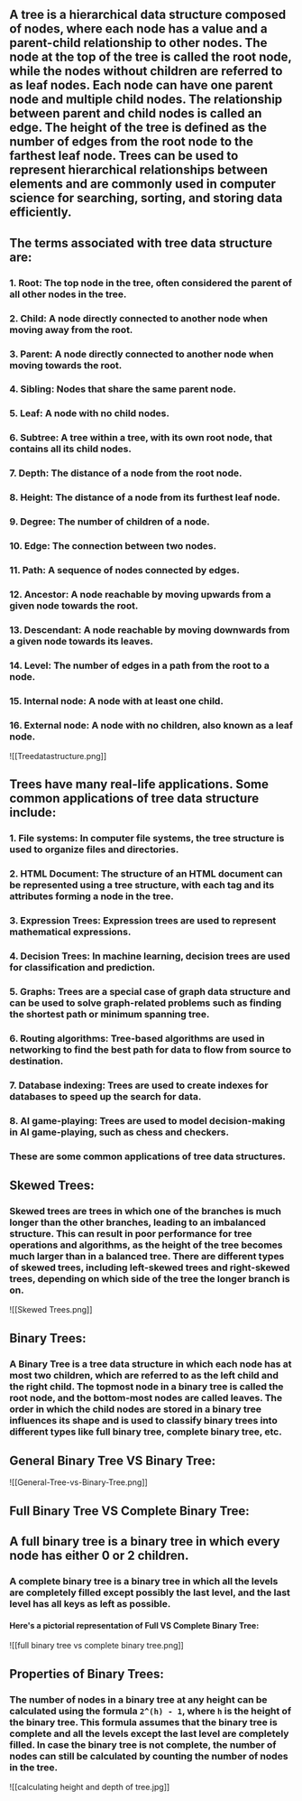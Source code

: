 ## A tree is a hierarchical data structure composed of nodes, where each node has a value and a parent-child relationship to other nodes. The node at the top of the tree is called the root node, while the nodes without children are referred to as leaf nodes. Each node can have one parent node and multiple child nodes. The relationship between parent and child nodes is called an edge. The height of the tree is defined as the number of edges from the root node to the farthest leaf node. Trees can be used to represent hierarchical relationships between elements and are commonly used in computer science for searching, sorting, and storing data efficiently.

## The terms associated with tree data structure are:

### 1.  Root: The top node in the tree, often considered the parent of all other nodes in the tree.
    
### 2.  Child: A node directly connected to another node when moving away from the root.
    
### 3.  Parent: A node directly connected to another node when moving towards the root.
    
### 4.  Sibling: Nodes that share the same parent node.
    
### 5.  Leaf: A node with no child nodes.
    
### 6.  Subtree: A tree within a tree, with its own root node, that contains all its child nodes.
    
### 7.  Depth: The distance of a node from the root node.
    
### 8.  Height: The distance of a node from its furthest leaf node.
    
### 9.  Degree: The number of children of a node.
    
### 10.  Edge: The connection between two nodes.
    
### 11.  Path: A sequence of nodes connected by edges.
    
### 12.  Ancestor: A node reachable by moving upwards from a given node towards the root.
    
### 13.  Descendant: A node reachable by moving downwards from a given node towards its leaves.
    
### 14.  Level: The number of edges in a path from the root to a node.
    
### 15.  Internal node: A node with at least one child.
    
### 16.  External node: A node with no children, also known as a leaf node.

![[Treedatastructure.png]]

## Trees have many real-life applications. Some common applications of tree data structure include:

### 1.  File systems: In computer file systems, the tree structure is used to organize files and directories.
    
### 2.  HTML Document: The structure of an HTML document can be represented using a tree structure, with each tag and its attributes forming a node in the tree.
    
### 3.  Expression Trees: Expression trees are used to represent mathematical expressions.
    
### 4.  Decision Trees: In machine learning, decision trees are used for classification and prediction.
    
### 5.  Graphs: Trees are a special case of graph data structure and can be used to solve graph-related problems such as finding the shortest path or minimum spanning tree.
    
### 6.  Routing algorithms: Tree-based algorithms are used in networking to find the best path for data to flow from source to destination.
    
### 7.  Database indexing: Trees are used to create indexes for databases to speed up the search for data.
    
### 8.  AI game-playing: Trees are used to model decision-making in AI game-playing, such as chess and checkers.
    

### These are some common applications of tree data structures.

## Skewed Trees:

### Skewed trees are trees in which one of the branches is much longer than the other branches, leading to an imbalanced structure. This can result in poor performance for tree operations and algorithms, as the height of the tree becomes much larger than in a balanced tree. There are different types of skewed trees, including left-skewed trees and right-skewed trees, depending on which side of the tree the longer branch is on.

![[Skewed Trees.png]]

## Binary Trees:

### A Binary Tree is a tree data structure in which each node has at most two children, which are referred to as the left child and the right child. The topmost node in a binary tree is called the root node, and the bottom-most nodes are called leaves. The order in which the child nodes are stored in a binary tree influences its shape and is used to classify binary trees into different types like full binary tree, complete binary tree, etc.

## General Binary Tree VS Binary Tree:

![[General-Tree-vs-Binary-Tree.png]]

## Full Binary Tree VS Complete Binary Tree:

## A full binary tree is a binary tree in which every node has either 0 or 2 children.

### A complete binary tree is a binary tree in which all the levels are completely filled except possibly the last level, and the last level has all keys as left as possible.

#### Here's a pictorial representation of Full VS Complete Binary Tree:

![[full binary tree vs complete binary tree.png]]

## Properties of Binary Trees:

### The number of nodes in a binary tree at any height can be calculated using the formula `2^(h) - 1`, where `h` is the height of the binary tree. This formula assumes that the binary tree is complete and all the levels except the last level are completely filled. In case the binary tree is not complete, the number of nodes can still be calculated by counting the number of nodes in the tree.



![[calculating height and depth of tree.jpg]]